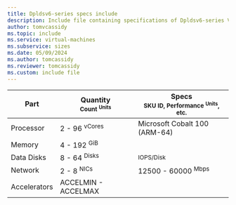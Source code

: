 ```yaml
---
title: Dpldsv6-series specs include
description: Include file containing specifications of Dpldsv6-series VM sizes.
author: tomvcassidy
ms.topic: include
ms.service: virtual-machines
ms.subservice: sizes
ms.date: 05/09/2024
ms.author: tomcassidy
ms.reviewer: tomcassidy
ms.custom: include file
---
```

| Part | Quantity <br><sup>Count <sup>Units | Specs <br><sup>SKU ID, Performance <sup>Units</sup>, etc.  |
|---|---|---|
| Processor    | 2 - 96 <sup> vCores      | Microsoft Cobalt 100 (ARM-64)                      |
| Memory       | 4 - 192 <sup> GiB          |                         |
| Data Disks   | 8 - 64 <sup>Disks     |  <sup>IOPS/Disk</sup>     |
| Network      | 2 - 8 <sup> NICs          | 12500 - 60000 <sup> Mbps           |
| Accelerators | ACCELMIN - ACCELMAX         |                          |
